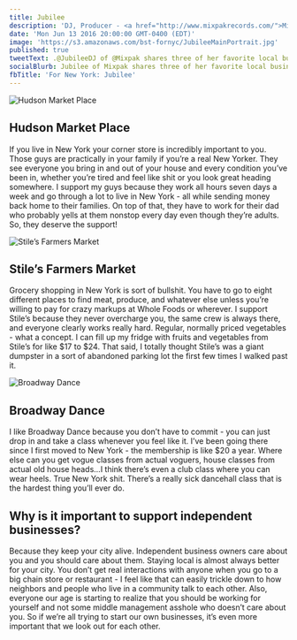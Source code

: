 ```yaml
---
title: Jubilee
description: 'DJ, Producer - <a href="http://www.mixpakrecords.com/">Mixpak</a>'
date: 'Mon Jun 13 2016 20:00:00 GMT-0400 (EDT)'
image: 'https://s3.amazonaws.com/bst-fornyc/JubileeMainPortrait.jpg'
published: true
tweetText: .@JubileeDJ of @Mixpak shares three of her favorite local businesses in NYC
socialBlurb: Jubilee of Mixpak shares three of her favorite local businesses in NYC.
fbTitle: 'For New York: Jubilee'
---
```


![Hudson Market Place](https://s3.amazonaws.com/bst-fornyc/JubileeHudsonMarketPlace.jpg)

## Hudson Market Place

If you live in New York your corner store is incredibly important to you. Those guys are practically in your family if you’re a real New Yorker. They see everyone you bring in and out of your house and every condition you’ve been in, whether you’re tired and feel like shit or you look great heading somewhere. I support my guys because they work all hours seven days a week and go through a lot to live in New York - all while sending money back home to their families. On top of that, they have to work for their dad who probably yells at them nonstop every day even though they’re adults. So, they deserve the support!

![Stile’s Farmers Market](https://s3.amazonaws.com/bst-fornyc/JubileeStilesFarmersMarket.jpg)

## Stile’s Farmers Market

Grocery shopping in New York is sort of bullshit. You have to go to eight different places to find meat, produce, and whatever else unless you’re willing to pay for crazy markups at Whole Foods or wherever. I support Stile’s because they never overcharge you, the same crew is always there, and everyone clearly works really hard. Regular, normally priced vegetables - what a concept. I can fill up my fridge with fruits and vegetables from Stile’s for like $17 to $24. That said, I totally thought Stile’s was a giant dumpster in a sort of abandoned parking lot the first few times I walked past it.

![Broadway Dance](https://s3.amazonaws.com/bst-fornyc/JubileeBroadwayDance.jpg)

## Broadway Dance

I like Broadway Dance because you don’t have to commit - you can just drop in and take a class whenever you feel like it. I’ve been going there since I first moved to New York - the membership is like $20 a year. Where else can you get vogue classes from actual voguers, house classes from actual old house heads...I think there’s even a club class where you can wear heels. True New York shit. There’s a really sick dancehall class that is the hardest thing you’ll ever do.

## Why is it important to support independent businesses?

Because they keep your city alive. Independent business owners care about you and you should care about them. Staying local is almost always better for your city. You don’t get real interactions with anyone when you go to a big chain store or restaurant - I feel like that can easily trickle down to how neighbors and people who live in a community talk to each other. Also, everyone our age is starting to realize that you should be working for yourself and not some middle management asshole who doesn’t care about you. So if we’re all trying to start our own businesses, it’s even more important that we look out for each other.
